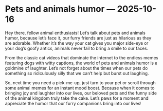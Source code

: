 # Pets and animals humor — 2025-10-16

Hey there, fellow animal enthusiasts! Let’s talk about pets and animals humor, because let’s face it, our furry friends are just as hilarious as they are adorable. Whether it’s the way your cat gives you major side-eye or your dog’s goofy antics, animals never fail to bring a smile to our faces.

From the classic cat videos that dominate the internet to the endless memes featuring dogs with witty captions, the world of pets and animals humor is a goldmine of laughter. Let’s not forget about the times when our pets do something so ridiculously silly that we can’t help but burst out laughing.

So, next time you need a pick-me-up, just turn to your pet or scroll through some animal memes for an instant mood boost. Because when it comes to bringing joy and laughter into our lives, our beloved pets and the funny side of the animal kingdom truly take the cake. Let’s paws for a moment and appreciate the humor that our furry companions bring into our lives!